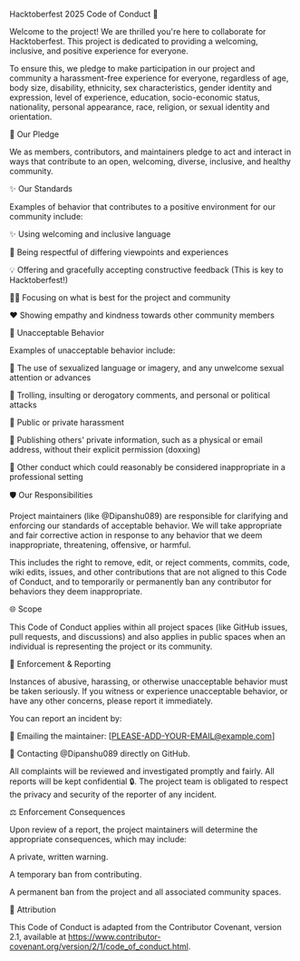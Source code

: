Hacktoberfest 2025 Code of Conduct 🚀

Welcome to the project! We are thrilled you're here to collaborate for Hacktoberfest. This project is dedicated to providing a welcoming, inclusive, and positive experience for everyone.

To ensure this, we pledge to make participation in our project and community a harassment-free experience for everyone, regardless of age, body size, disability, ethnicity, sex characteristics, gender identity and expression, level of experience, education, socio-economic status, nationality, personal appearance, race, religion, or sexual identity and orientation.

🤝 Our Pledge

We as members, contributors, and maintainers pledge to act and interact in ways that contribute to an open, welcoming, diverse, inclusive, and healthy community.

✨ Our Standards

Examples of behavior that contributes to a positive environment for our community include:

✨ Using welcoming and inclusive language

🤝 Being respectful of differing viewpoints and experiences

💡 Offering and gracefully accepting constructive feedback (This is key to Hacktoberfest!)

🧑‍💻 Focusing on what is best for the project and community

❤️ Showing empathy and kindness towards other community members

🚫 Unacceptable Behavior

Examples of unacceptable behavior include:

🚫 The use of sexualized language or imagery, and any unwelcome sexual attention or advances

🚫 Trolling, insulting or derogatory comments, and personal or political attacks

🚫 Public or private harassment

🚫 Publishing others' private information, such as a physical or email address, without their explicit permission (doxxing)

🚫 Other conduct which could reasonably be considered inappropriate in a professional setting

🛡️ Our Responsibilities

Project maintainers (like @Dipanshu089) are responsible for clarifying and enforcing our standards of acceptable behavior. We will take appropriate and fair corrective action in response to any behavior that we deem inappropriate, threatening, offensive, or harmful.

This includes the right to remove, edit, or reject comments, commits, code, wiki edits, issues, and other contributions that are not aligned to this Code of Conduct, and to temporarily or permanently ban any contributor for behaviors they deem inappropriate.

🌐 Scope

This Code of Conduct applies within all project spaces (like GitHub issues, pull requests, and discussions) and also applies in public spaces when an individual is representing the project or its community.

🚨 Enforcement & Reporting

Instances of abusive, harassing, or otherwise unacceptable behavior must be taken seriously. If you witness or experience unacceptable behavior, or have any other concerns, please report it immediately.

You can report an incident by:

📧 Emailing the maintainer: [PLEASE-ADD-YOUR-EMAIL@example.com]

💬 Contacting @Dipanshu089 directly on GitHub.

All complaints will be reviewed and investigated promptly and fairly. All reports will be kept confidential 🔒. The project team is obligated to respect the privacy and security of the reporter of any incident.

⚖️ Enforcement Consequences

Upon review of a report, the project maintainers will determine the appropriate consequences, which may include:

A private, written warning.

A temporary ban from contributing.

A permanent ban from the project and all associated community spaces.

📄 Attribution

This Code of Conduct is adapted from the Contributor Covenant, version 2.1, available at https://www.contributor-covenant.org/version/2/1/code_of_conduct.html.
